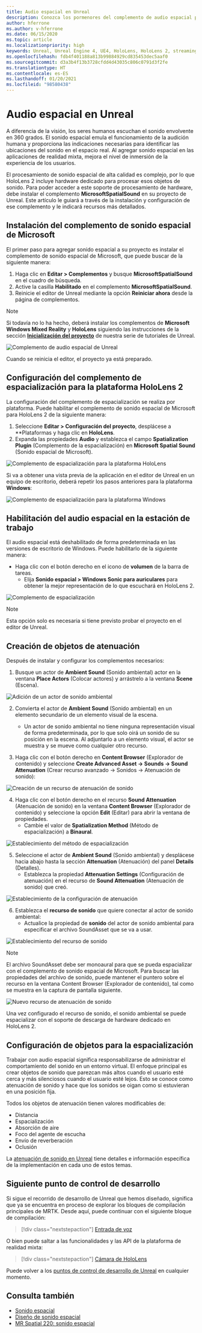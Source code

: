 ```yaml
---
title: Audio espacial en Unreal
description: Conozca los pormenores del complemento de audio espacial para aplicaciones de realidad mixta de Unreal para dispositivos HoloLens.
author: hferrone
ms.author: v-hferrone
ms.date: 06/15/2020
ms.topic: article
ms.localizationpriority: high
keywords: Unreal, Unreal Engine 4, UE4, HoloLens, HoloLens 2, streaming, remoting, mixed reality, development, getting started, features, new project, emulator, documentation, guides, features, holograms, game development, mixed reality headset, windows mixed reality headset, virtual reality headset, spatial audio
ms.openlocfilehash: fdb4f401188a813b99884929cd835453dec5aaf0
ms.sourcegitcommit: d3a3b4f13b3728cfdd4d43035c806c0791d3f2fe
ms.translationtype: HT
ms.contentlocale: es-ES
ms.lasthandoff: 01/20/2021
ms.locfileid: "98580438"
---
```

# <a name="spatial-audio-in-unreal"></a>Audio espacial en Unreal

A diferencia de la visión, los seres humanos escuchan el sonido envolvente en 360 grados. El sonido espacial emula el funcionamiento de la audición humana y proporciona las indicaciones necesarias para identificar las ubicaciones del sonido en el espacio real. Al agregar sonido espacial en las aplicaciones de realidad mixta, mejora el nivel de inmersión de la experiencia de los usuarios.  

El procesamiento de sonido espacial de alta calidad es complejo, por lo que HoloLens 2 incluye hardware dedicado para procesar esos objetos de sonido.  Para poder acceder a este soporte de procesamiento de hardware, debe instalar el complemento **MicrosoftSpatialSound** en su proyecto de Unreal. Este artículo le guiará a través de la instalación y configuración de ese complemento y le indicará recursos más detallados.

## <a name="installing-the-microsoft-spatial-sound-plugin"></a>Instalación del complemento de sonido espacial de Microsoft

El primer paso para agregar sonido espacial a su proyecto es instalar el complemento de sonido espacial de Microsoft, que puede buscar de la siguiente manera:

1. Haga clic en **Editar > Complementos** y busque **MicrosoftSpatialSound** en el cuadro de búsqueda.
2. Active la casilla **Habilitado** en el complemento **MicrosoftSpatialSound**.
3. Reinicie el editor de Unreal mediante la opción **Reiniciar ahora** desde la página de complementos.

> [!NOTE]
> Si todavía no lo ha hecho, deberá instalar los complementos de **Microsoft Windows Mixed Reality** y **HoloLens** siguiendo las instrucciones de la sección **[Inicialización del proyecto](tutorials/unreal-uxt-ch2.md)** de nuestra serie de tutoriales de Unreal.

![Complemento de audio espacial de Unreal](images/unreal-spatial-audio-img-01.png)

Cuando se reinicia el editor, el proyecto ya está preparado.

## <a name="setting-the-spatialization-plugin-for-hololens-2-platform"></a>Configuración del complemento de espacialización para la plataforma HoloLens 2

La configuración del complemento de espacialización se realiza por plataforma.  Puede habilitar el complemento de sonido espacial de Microsoft para HoloLens 2 de la siguiente manera:
1. Seleccione **Editar > Configuración del proyecto**, desplácese a **Plataformas y haga clic en **HoloLens**.
2. Expanda las propiedades **Audio** y establezca el campo **Spatialization Plugin** (Complemento de la espacialización) en **Microsoft Spatial Sound** (Sonido espacial de Microsoft).

![Complemento de espacialización para la plataforma HoloLens](images/unreal-spatial-audio-img-02.png)

Si va a obtener una vista previa de la aplicación en el editor de Unreal en un equipo de escritorio, deberá repetir los pasos anteriores para la plataforma **Windows**:

![Complemento de espacialización para la plataforma Windows](images/unreal-spatial-audio-img-05.png)

## <a name="enabling-spatial-audio-on-your-workstation"></a>Habilitación del audio espacial en la estación de trabajo

El audio espacial está deshabilitado de forma predeterminada en las versiones de escritorio de Windows. Puede habilitarlo de la siguiente manera:
* Haga clic con el botón derecho en el icono de **volumen** de la barra de tareas.
    + Elija **Sonido espacial > Windows Sonic para auriculares** para obtener la mejor representación de lo que escuchará en HoloLens 2.

![Complemento de espacialización](images/unreal-spatial-audio-img-04.png)

> [!NOTE]
>Esta opción solo es necesaria si tiene previsto probar el proyecto en el editor de Unreal.

## <a name="creating-attenuation-objects"></a>Creación de objetos de atenuación

Después de instalar y configurar los complementos necesarios:
1. Busque un actor de **Ambient Sound** (Sonido ambiental) actor en la ventana **Place Actors** (Colocar actores) y arrástrelo a la ventana **Scene** (Escena).

![Adición de un actor de sonido ambiental](images/unreal-spatial-audio-img-07.png)

2. Convierta el actor de **Ambient Sound** (Sonido ambiental) en un elemento secundario de un elemento visual de la escena.
    * Un actor de sonido ambiental no tiene ninguna representación visual de forma predeterminada, por lo que solo oirá un sonido de su posición en la escena. Al adjuntarlo a un elemento visual, el actor se muestra y se mueve como cualquier otro recurso.

3.  Haga clic con el botón derecho en **Content Browser** (Explorador de contenido) y seleccione **Create Advanced Asset -> Sounds -> Sound Attenuation** (Crear recurso avanzado -> Sonidos -> Atenuación de sonido):

![Creación de un recurso de atenuación de sonido](images/unreal-spatial-audio-img-06.png)

4. Haga clic con el botón derecho en el recurso **Sound Attenuation** (Atenuación de sonido) en la ventana **Content Browser** (Explorador de contenido) y seleccione la opción **Edit** (Editar) para abrir la ventana de propiedades.
    * Cambie el valor de **Spatialization Method** (Método de espacialización) a **Binaural**.

![Establecimiento del método de espacialización](images/unreal-spatial-audio-img-03.png)

5. Seleccione el actor de **Ambient Sound** (Sonido ambiental) y desplácese hacia abajo hasta la sección **Attenuation** (Atenuación) del panel **Details** (Detalles).
    * Establezca la propiedad **Attenuation Settings** (Configuración de atenuación) en el recurso de **Sound Attenuation** (Atenuación de sonido) que creó.

![Establecimiento de la configuración de atenuación](images/unreal-spatial-audio-img-08.png)

6. Establezca el **recurso de sonido** que quiere conectar al actor de sonido ambiental:
    * Actualice la propiedad de **sonido** del actor de sonido ambiental para especificar el archivo SoundAsset que se va a usar.

![Establecimiento del recurso de sonido](images/unreal-spatial-audio-img-09.png)

> [!NOTE]
> El archivo SoundAsset debe ser monoaural para que se pueda espacializar con el complemento de sonido espacial de Microsoft. Para buscar las propiedades del archivo de sonido, puede mantener el puntero sobre el recurso en la ventana Content Browser (Explorador de contenido), tal como se muestra en la captura de pantalla siguiente.

![Nuevo recurso de atenuación de sonido](images/unreal-spatial-audio-img-10.png)

Una vez configurado el recurso de sonido, el sonido ambiental se puede espacializar con el soporte de descarga de hardware dedicado en HoloLens 2.

## <a name="configuring-objects-for-spatialization"></a>Configuración de objetos para la espacialización

Trabajar con audio espacial significa responsabilizarse de administrar el comportamiento del sonido en un entorno virtual. El enfoque principal es crear objetos de sonido que parezcan más altos cuando el usuario esté cerca y más silenciosos cuando el usuario esté lejos. Esto se conoce como atenuación de sonido y hace que los sonidos se oigan como si estuvieran en una posición fija.

Todos los objetos de atenuación tienen valores modificables de:
* Distancia
* Espacialización
* Absorción de aire
* Foco del agente de escucha
* Envío de reverberación
* Oclusión

La [atenuación de sonido en Unreal](https://docs.unrealengine.com/Engine/Audio/DistanceModelAttenuation/index.html) tiene detalles e información específica de la implementación en cada uno de estos temas.

## <a name="next-development-checkpoint"></a>Siguiente punto de control de desarrollo

Si sigue el recorrido de desarrollo de Unreal que hemos diseñado, significa que ya se encuentra en proceso de explorar los bloques de compilación principales de MRTK. Desde aquí, puede continuar con el siguiente bloque de compilación:

> [!div class="nextstepaction"]
> [Entrada de voz](unreal-voice-input.md)

O bien puede saltar a las funcionalidades y las API de la plataforma de realidad mixta:

> [!div class="nextstepaction"]
> [Cámara de HoloLens](unreal-hololens-camera.md)

Puede volver a los [puntos de control de desarrollo de Unreal](unreal-development-overview.md#2-core-building-blocks) en cualquier momento.


## <a name="see-also"></a>Consulta también
* [Sonido espacial](/windows/mixed-reality/spatial-sound)
* [Diseño de sonido espacial](/windows/mixed-reality/spatial-sound-design)
* [MR Spatial 220: sonido espacial](/windows/mixed-reality/holograms-220)
